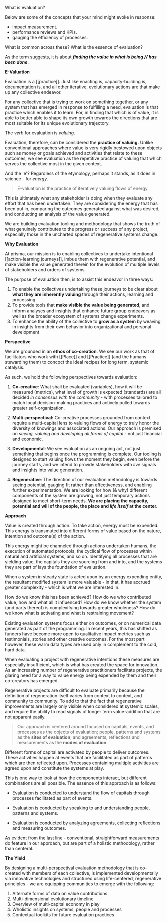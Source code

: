 What is evaluation?

Below are some of the concepts that your mind might evoke in response:

- impact measurement. 
- performance reviews and KPIs.
- gauging the efficiency of processes.

What is common across these? What is the essence of evaluation?

As the term suggests, it is about ***finding the value in what is being // has been done***. 

**E-Valuation**

Evaluation is a [[practice]]. Just like enacting is, capacity-building is, documentation is, and all other iterative, evolutionary actions are that make up any collective endeavor.

For any collective that is trying to work on something together, or any system that has emerged in response to fulfilling a need, evaluation is that practice which enables it to learn. For, in finding that which is of value, it is able to better able to shape its own growth towards the directions that are most suitable for its unique evolutionary trajectory.

The *verb* for evaluation is *valuing*.

Evaluation, therefore, can be considered the **practice of valuing.** Unlike conventional approaches where value is very rigidly bestowed upon objects such as money or goals achieved and activities that relate to these outcomes, we see evaluation as the repetitive practice of valuing that which serves the collective most in the given context.

And the 'e'? Regardless of the etymology, perhaps it stands, as it does in science - for *energy*.

> E-valuation is the practice of iteratively valuing flows of energy. 

This is ultimately what any stakeholder is doing when they evaluate any effort that has been undertaken. They are considering the energy that has been put in, comparing the outcomes generated against what was desired, and conducting an analysis of the value generated.

We are building evaluation tooling and methodology that shows the truth of what genuinely contributes to the progress or success of any project, especially those in the uncharted spaces of regenerative systems change.

**Why Evaluation**

At prisma, our mission is to enabling collectives to undertake intentional [[action-learning journeys]], imbue them with regenerative potential, and make visible the value generated therein for the evolution of multiple levels of stakeholders and orders of systems.

The purpose of evaluation then, is to assist this endeavor in three ways:

1. To enable the collectives undertaking these journeys to be clear about **what they are inherently valuing** through their actions, learning and processing.
2. To provide tools that **make visible the value being generated**, and inform analyses and insights that enhance future group endeavors as well as the broader ecosystem of systems change experiments.
3. To enhance the ability of the collective to **grow as a system** by weaving in insights from their own behavior into organizational and personal development

**Perspective**

We are grounded in an **ethos of co-creation**. We see our work as that of facilitators who work with [[Place]] and [[Practice]] (and the humans stewarding them) to concoct the ideal recipes for long term, systemic catalysis. 

As such, we hold the following perspectives towards evaluation:

1. **Co-creative**: What shall be evaluated (variables), how it will be measured (metrics), what level of growth is expected (standards) are all decided *in consensus with the community* - with processes tailored to match local decision-making practices and actively pulled towards greater self-organization.

2. **Multi-perspectival:** Co-creative processes grounded from context require a multi-capital lens to valuing flows of energy to truly honor the diversity of knowings and associated actions. Our approach is premised on *seeing, valuing and developing all forms of capital* - not just financial and economic. 

3. **Developmental**: We see evaluation as an ongoing act, not just something that begins once the programming is complete. Our tooling is designed to start valuing flows the moment they begin, even before the journey starts, and we intend to provide stakeholders with *live* signals and insights into value generation.

4. **Regenerative**: The direction of our evaluation methodology is towards seeing potential, gauging fit rather than effectiveness, and enabling further experimentation. We are looking for how (& why) different components of the system are growing, not just temporary actions designed to meet short-term needs. **We are placing the capacity, potential and will of the people, the place and *life itself* at the center.**

**Approach**

Value is created through action. To take action, energy must be expended. This energy is transmuted into different forms of value based on the nature, intention and outcome(s) of the action.
  
This energy might be channeled through actions undertaken humans, the execution of automated protocols, the cyclical flow of processes within natural and artificial systems, and so on. Identifying all processes that are yielding value, the capitals they are sourcing from and into, and the systems they are part of lays the foundation of evaluation.  
  
When a system in steady state is acted upon by an energy expending entity, the resultant modified system is more valuable - in that, it has accrued greater complexity - which is what we are interested in. 
    
How do we know this has been achieved? How do we who contributed value, how and what all it influenced? How do we know whether the system (and parts thereof) is complexifying towards greater wholeness? How do we know what is activating and what is restraining movement?   
  
Existing evaluation systems focus either on outcomes, or on numerical data generated as part of the programming. In recent years, this has shifted as funders have become more open to qualitative impact metrics such as testimonials, stories and other creative outcomes. For the most part however, these warm data types are used only in complement to the cold, hard data.  
  
When evaluating a project with regenerative intentions these measures are especially insufficient, which is what has created the space for innovation. As an increasing number of regenerative practitioners facilitate projects, the glaring need for a way to value energy being expended by them and their co-creators has emerged.

Regenerative projects are difficult to evaluate primarily because the definition of regeneration itself varies from context to context, and community to community. To add to that the fact that regenerative improvements are largely only visible when considered at systemic scales, and require the ability to read signals of longer term value-addition that are not apparent easily.   

> Our approach is centered around focused on capitals, events, and processes as the objects of evaluation; people, patterns and systems as the **sites of evaluation**; and agreements, reflections and measurements as the **modes of evaluation**.

Different forms of capital are activated by people to deliver outcomes.
These activities happen at events that are facilitated as part of patterns which are then reflected upon.
Processes containing multiple activities are agreed upon and constitute the systems at play.

This is one way to look at how the components interact, but different combinations are all possible. The essence of this approach is as follows:
- Evaluation is conducted to understand the flow of capitals through processes facilitated as part of events.
	
- Evaluation is conducted by speaking to and understanding people, patterns and systems.
	
- Evaluation is conducted by analyzing agreements, collecting reflections and measuring outcomes.

As evident from the last line - conventional, straightforward measurements do feature in our approach, but are part of a holistic methodology, rather than centeral.

**The Yield**

By designing a multi-perspectival evaluation methodology that is co-created with members of each collective, is implemented developmentally via innovative technologies and structured using life-centered, regenerative principles - we are equipping communities to emerge with the following:

1. Alternate forms of data on value contributions
2. Multi-dimensional evolutionary timeline 
3. Overview of multi-capital economy in play  
4. Wholistic insights on systems, people and processes
5. Contextual toolkits for future evaluation practices